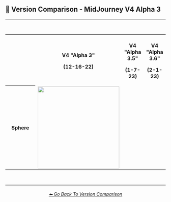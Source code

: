 <h2>📇 Version Comparison - MidJourney V4 Alpha 3</h2>

<hr>
<br>

<div align="center">

<table>
    <tr align="center" valign="middle">
        <th width=120></th>
        <th><br>V4 "Alpha 3"<p>(12-16-22)</p></th>
        <th><br>V4 "Alpha 3.5"<p>(1-7-23)</p></th>
        <th><br>V4 "Alpha 3.6"<p>(2-1-23)</p></th>
    </tr>
    <tr align="center" valign="middle">
        <th>Sphere</th>
    	<td><img src="https://github.com/willwulfken/MidJourney-Styles-and-Keywords-Reference/blob/main/Images/MJ_V4/V4_Alpha_3/Midjourney_Styles/Sphere.webp?raw=true" width="256" /></td>
    </tr>
</table>


</div>

<br>

<hr><!--------------->
<div align="center">
<h6><a href="https://github.com/willwulfken/MidJourney-Styles-and-Keywords-Reference/blob/main/Pages/Comparison_Pages/Version_Comparison/V4_Alpha/V4_Alpha.md">⬅ Go Back To Version Comparison</a></h6>
</div>